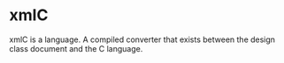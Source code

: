 # xmlC

xmlC is a language.
A compiled converter that exists between the design class document and the C language.

